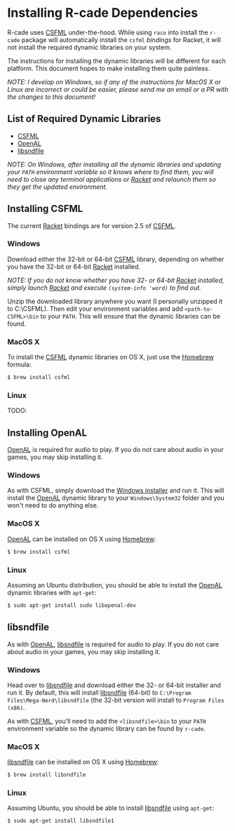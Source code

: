 # Installing R-cade Dependencies

R-cade uses [CSFML][csfml] under-the-hood. While using `raco` into install the `r-cade` package will automatically install the `csfml` _bindings_ for Racket, it will not install the required dynamic libraries on your system.

The instructions for installing the dynamic libraries will be different for each platform. This document hopes to make installing them quite painless.

*NOTE: I develop on Windows, so if any of the instructions for MacOS X or Linux are incorrect or could be easier, please send me an email or a PR with the changes to this document!*

## List of Required Dynamic Libraries

* [CSFML][csfml]
* [OpenAL][openal]
* [libsndfile][libsndfile]

*NOTE: On Windows, after installing all the dynamic libraries and updating your `PATH` environment variable so it knows where to find them, you will need to close any terminal applications or [Racket][racket] and relaunch them so they get the updated environment.*

## Installing CSFML

The current [Racket][racket] bindings are for version 2.5 of [CSFML][csfml].

### Windows

Download either the 32-bit or 64-bit [CSFML][csfml] library, depending on whether you have the 32-bit or 64-bit [Racket][racket] installed.

*NOTE: If you do not know whether you have 32- or 64-bit [Racket][racket] installed, simply launch [Racket][racket] and execute `(system-info 'word)` to find out.*

Unzip the downloaded library anywhere you want (I personally unzipped it to C:\CSFML). Then edit your environment variables and add `<path-to-CSFML>\bin` to your `PATH`. This will ensure that the dynamic libraries can be found.

### MacOS X

To install the [CSFML][csfml] dynamic libraries on OS X, just use the [Homebrew][brew] formula:

```bash
$ brew install csfml
```

### Linux

TODO:

## Installing OpenAL

[OpenAL][openal] is required for audio to play. If you do not care about audio in your games, you may skip installing it.

### Windows

As with CSFML, simply download the [Windows installer](http://openal.org/downloads/) and run it. This will install the [OpenAL][openal] dynamic library to your `Windows\System32` folder and you won't need to do anything else.

### MacOS X

[OpenAL][openal] can be installed on OS X using [Homebrew][brew]:

```bash
$ brew install csfml
```

### Linux

Assuming an Ubuntu distribution, you should be able to install the [OpenAL][openal] dynamic libraries with `apt-get`:

```bash
$ sudo apt-get install sudo libopenal-dev
```

## libsndfile

As with [OpenAL][openal], [libsndfile][libsndfile] is required for audio to play. If you do not care about audio in your games, you may skip installing it.

### Windows

Head over to [libsndfile][libsndfile] and download either the 32- or 64-bit installer and run it. By default, this will install [libsndfile][libsndfile] (64-bit) to `C:\Program Files\Mega-Nerd\libsndfile` (the 32-bit version will install to `Program Files (x86)`.

As with [CSFML][csfml], you'll need to add the `<libsndfile>\bin` to your `PATH` environment variable so the dynamic library can be found by `r-cade`.

### MacOS X

[libsndfile][libsndfile] can be installed on OS X using [Homebrew][brew]:

```bash
$ brew install libsndfile
```

### Linux

Assuming Ubuntu, you should be able to install [libsndfile][libsndfile] using `apt-get`:

```bash
$ sudo apt-get install libsndfile1
```

[racket]: https://racket-lang.org/
[csfml]: https://www.sfml-dev.org/download/csfml/
[csfml-package]: https://pkgs.racket-lang.org/package/csfml
[openal]: https://www.openal.org/
[libsndfile]: http://www.mega-nerd.com/libsndfile/#Download
[twinkle]: https://raw.github.com/massung/r-cade/master/screenshots/twinkle.gif
[breakout]: https://raw.github.com/massung/r-cade/master/screenshots/breakout.gif
[tetris]: https://raw.github.com/massung/r-cade/master/screenshots/tetris.gif
[pico-8]: https://www.lexaloffle.com/pico-8.php
[dependencies]: https://github.com/massung/r-cade/tree/master/DEPENDENCIES.md
[brew]: https://brew.sh/
